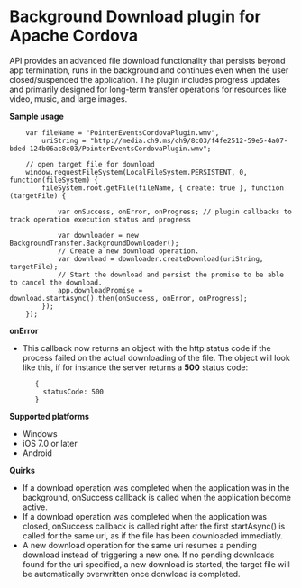 Background Download plugin for Apache Cordova
==================================
API provides an advanced file download functionality that persists beyond app termination, runs in the background and continues even when the user closed/suspended the application. The plugin includes progress updates and primarily designed for long-term transfer operations for resources like video, music, and large images.

**Sample usage**

        var fileName = "PointerEventsCordovaPlugin.wmv",
            uriString = "http://media.ch9.ms/ch9/8c03/f4fe2512-59e5-4a07-bded-124b06ac8c03/PointerEventsCordovaPlugin.wmv";
        
        // open target file for download
        window.requestFileSystem(LocalFileSystem.PERSISTENT, 0, function(fileSystem) {
            fileSystem.root.getFile(fileName, { create: true }, function (targetFile) {
                
                var onSuccess, onError, onProgress; // plugin callbacks to track operation execution status and progress
        
                var downloader = new BackgroundTransfer.BackgroundDownloader();
                // Create a new download operation.
                var download = downloader.createDownload(uriString, targetFile);
                // Start the download and persist the promise to be able to cancel the download.
                app.downloadPromise = download.startAsync().then(onSuccess, onError, onProgress);
            });
        });

**onError**

* This callback now returns an object with the http status code if the process failed on the actual downloading of the file. The object will look like this, if for instance the server returns a **500** status code:
		
		 {
		   statusCode: 500
		 } 

**Supported platforms**
 
 * Windows
 * iOS 7.0 or later
 * Android
 
**Quirks**
 * If a download operation was completed when the application was in the background, onSuccess callback is called when the application become active.
 * If a download operation was completed when the application was closed, onSuccess callback is called right after the first startAsync() is called for the same uri, as if the file has been downloaded immediatly.
 * A new download operation for the same uri resumes a pending download instead of triggering a new one. If no pending downloads found for the uri specified, a new download is started, the target file will be automatically overwritten once donwload is completed.
